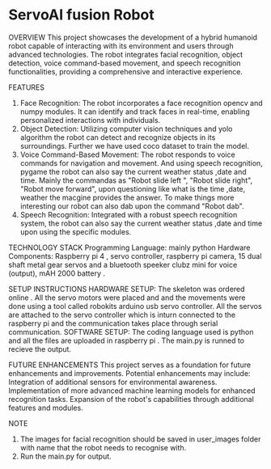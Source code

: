 # ServoAI fusion Robot
OVERVIEW
This project showcases the development of a hybrid humanoid robot capable of interacting with its environment and users through advanced technologies. The robot integrates facial recognition, object detection, voice command-based movement, and speech recognition functionalities, providing a comprehensive and interactive experience.


FEATURES
1. Face Recognition:
The robot incorporates a face recognition opencv and numpy modules. It can identify and track faces in real-time, enabling personalized interactions with individuals.
2. Object Detection:
Utilizing computer vision techniques and yolo algorithm the robot can detect and recognize objects in its surroundings. Further we have used coco dataset to train the model.
3. Voice Command-Based Movement:
The robot responds to voice commands for navigation and movement. And using speech recognition, pygame the robot can also say the current weather status ,date and time. Mainly the commandas as "Robot slide left ", "Robot slide right", "Robot move forward", upon questioning like what is the time ,date, weather the macgine provides the answer. To make things more interesting our robot can also dab upon the command "Robot dab".
4. Speech Recognition:
Integrated with a robust speech recognition system, the robot can also say the current weather status ,date and time upon using the specific modules.


TECHNOLOGY STACK 
Programming Language: mainly python 
Hardware Components: Raspberry pi 4 , servo controller, raspberry pi camera, 15 dual shaft metal gear servos and a bluetooth speeker clubz mini for voice (output), mAH 2000 battery .


SETUP INSTRUCTIONS
HARDWARE SETUP: The skeleton was ordered online . All the servo motors were placed and and the movements were done using a tool called robokits arduino usb servo controller. All the servos are attached to the servo controller which is inturn connected to the raspberry pi and the communication takes place through serial communication.
SOFTWARE SETUP: The coding language used is python and all the files are uploaded in raspberry pi . The main.py is runned to recieve the output.


FUTURE ENHANCEMENTS 
This project serves as a foundation for future enhancements and improvements. Potential enhancements may include:
Integration of additional sensors for environmental awareness.
Implementation of more advanced machine learning models for enhanced recognition tasks.
Expansion of the robot's capabilities through additional features and modules.


NOTE
1. The images for facial recognition should be saved in user_images folder with name that the robot needs to recognise with.
2. Run the main.py for output.
